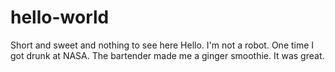 # hello-world
Short and sweet and nothing to see here
Hello. I'm not a robot.
One time I got drunk at NASA.
The bartender made me a ginger smoothie.
It was great.

